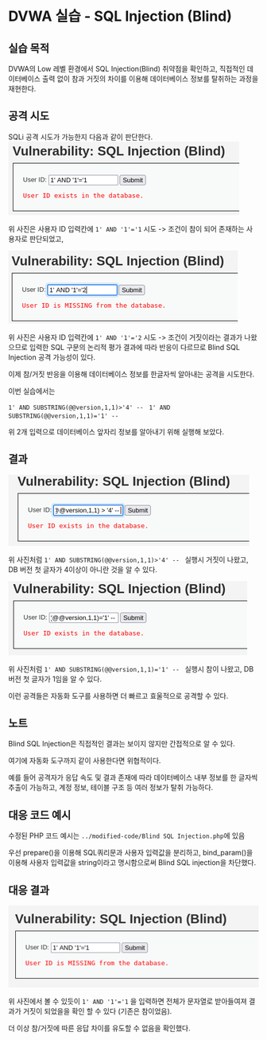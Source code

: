 # DVWA 실습 - SQL Injection (Blind)

## 실습 목적
DVWA의 Low 레벨 환경에서 SQL Injection(Blind) 취약점을 확인하고, 직접적인 데이터베이스 출력 없이 참과 거짓의 차이를 이용해 데이터베이스 정보를 탈취하는 과정을 재현한다.

## 공격 시도
SQLi 공격 시도가 가능한지 다음과 같이 판단한다.
![Blind SQLi 공격 시도 화면](../screenshots/Blind_SQLi_Before_Attack.png)

위 사진은 사용자 ID 입력칸에 `1' AND '1'='1` 시도 -> 조건이 참이 되어 존재하는 사용자로 판단되었고,
 
![Blind SQLi 공격 시도 화면](../screenshots/Blind_SQLi_Before_Attack2.png)

위 사진은 사용자 ID 입력칸에 `1' AND '1'='2` 시도 -> 조건이 거짓이라는 결과가 나왔으므로 입력한 SQL 구문의 논리적 평가 결과에 따라 반응이 다르므로 Blind SQL Injection 공격 가능성이 있다.

이제 참/거짓 반응을 이용해 데이터베이스 정보를 한글자씩 알아내는 공격을 시도한다.

이번 실습에서는 

`1' AND SUBSTRING(@@version,1,1)>'4' -- `
`1' AND SUBSTRING(@@version,1,1)='1' -- `

위 2개 입력으로 데이터베이스 앞자리 정보를 알아내기 위해 실행해 보았다.

## 결과
![Blind SQLi 공격 성공](../screenshots/Blind_SQLi_Attack.png)

위 사진처럼 `1' AND SUBSTRING(@@version,1,1)>'4' -- ` 실행시 거짓이 나왔고, DB 버전 첫 글자가 4이상이 아니란 것을 알 수 있다.

![Blind SQLi 공격 성공](../screenshots/Blind_SQLi_Attack2.png)

위 사진처럼 `1' AND SUBSTRING(@@version,1,1)='1' -- ` 실행시 참이 나왔고, DB 버전 첫 글자가 1임을 알 수 있다.

이런 공격들은 자동화 도구를 사용하면 더 빠르고 효울적으로 공격할 수 있다.

## 노트
Blind SQL Injection은 직접적인 결과는 보이지 않지만 간접적으로 알 수 있다. 

여기에 자동화 도구까지 같이 사용한다면 위협적이다. 

예를 들어 공격자가 응답 속도 및 결과 존재에 따라 데이터베이스 내부 정보를 한 글자씩 추출이 가능하고, 계정 정보, 테이블 구조 등 여러 정보가 탈취 가능하다.

## 대응 코드 예시
수정된 PHP 코드 예시는 `../modified-code/Blind SQL Injection.php`에 있음

우선 prepare()을 이용해 SQL쿼리문과 사용자 입력값을 분리하고, 
bind_param()을 이용해 사용자 입력값을 string이라고 명시함으로써 Blind SQL injection을 차단했다.

## 대응 결과
![Blind SQLi 차단 결과 화면](../screenshots/Blind_SQLi_Blocked.png)

위 사진에서 볼 수 있듯이 `1' AND '1'='1` 을 입력하면 전체가 문자열로 받아들여져 결과가 거짓이 되었을을 확인 할 수 있다 (기존은 참이었음).

더 이상 참/거짓에 따른 응답 차이를 유도할 수 없음을 확인했다.
